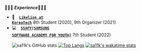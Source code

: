 👩🏻‍💻 ***Experience***👩🏻‍💻
- 🦁&emsp;<code><a href="https://www.likelion.net/">**Likelion at KoreaTech**</a></code> 8th Student (2020), 9th Organizer (2021)&emsp;
- 💻&emsp;<code><a href="https://www.ssafy.com/ksp/jsp/swp/swpMain.jsp">**SSAFY(SAMSUNG SOFTWARE ACADEMY FOR YOUTH)**</a></code> 7th Student (2022)&emsp;
<br></br>
![sa11k's GitHub stats](https://github-readme-stats.vercel.app/api?username=sa11k&show_icons=true&theme=buefy)
[![Top Langs](https://github-readme-stats.vercel.app/api/top-langs/?username=sa11k&layout=compact)](https://github.com/sa11k/github-readme-stats)
[![sa11k's wakatime stats](https://github-readme-stats.vercel.app/api/wakatime?username=sa11k)](https://github.com/sa11k/github-readme-stats)
